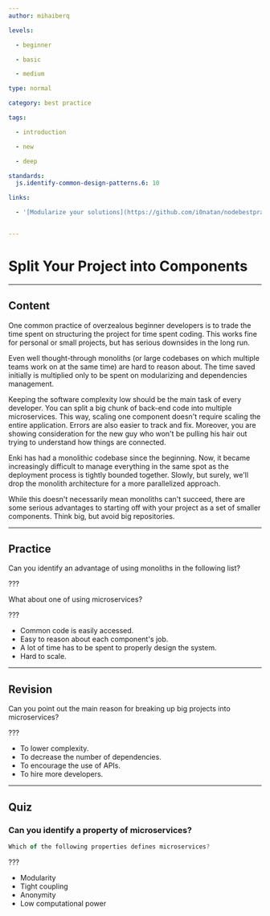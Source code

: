 ```yaml
---
author: mihaiberq

levels:

  - beginner

  - basic

  - medium

type: normal

category: best practice

tags:

  - introduction

  - new

  - deep

standards:
  js.identify-common-design-patterns.6: 10

links:

  - '[Modularize your solutions](https://github.com/i0natan/nodebestpractices/blob/master/sections/projectstructre/breakintcomponents.md){website}'


---
```


# Split Your Project into Components

---
## Content

One common practice of overzealous beginner developers is to trade the time spent on structuring the project for time spent coding. This works fine for personal or small projects, but has serious downsides in the long run.

Even well thought-through monoliths (or large codebases on which multiple teams work on at the same time) are hard to reason about. The time saved initially is multiplied only to be spent on modularizing and dependencies management.

Keeping the software complexity low should be the main task of every developer. You can split a big chunk of back-end code into multiple microservices. This way, scaling one component doesn't require scaling the entire application. Errors are also easier to track and fix. Moreover, you are showing consideration for the new guy who won't be pulling his hair out trying to understand how things are connected.

Enki has had a monolithic codebase since the beginning. Now, it became increasingly difficult to manage everything in the same spot as the deployment process is tightly bounded together. Slowly, but surely, we'll drop the monolith architecture for a more parallelized approach.

While this doesn't necessarily mean monoliths can't succeed, there are some serious advantages to starting off with your project as a set of smaller components. Think big, but avoid big repositories.

---
## Practice

Can you identify an advantage of using monoliths in the following list?

???

What about one of using microservices?

???


* Common code is easily accessed.
* Easy to reason about each component's job.
* A lot of time has to be spent to properly design the system.
* Hard to scale.

---
## Revision

Can you point out the main reason for breaking up big projects into microservices?

???


* To lower complexity.
* To decrease the number of dependencies.
* To encourage the use of APIs.
* To hire more developers.

---
## Quiz
### Can you identify a property of microservices?

```javascript
Which of the following properties defines microservices?
```

 ???

* Modularity
* Tight coupling
* Anonymity
* Low computational power
